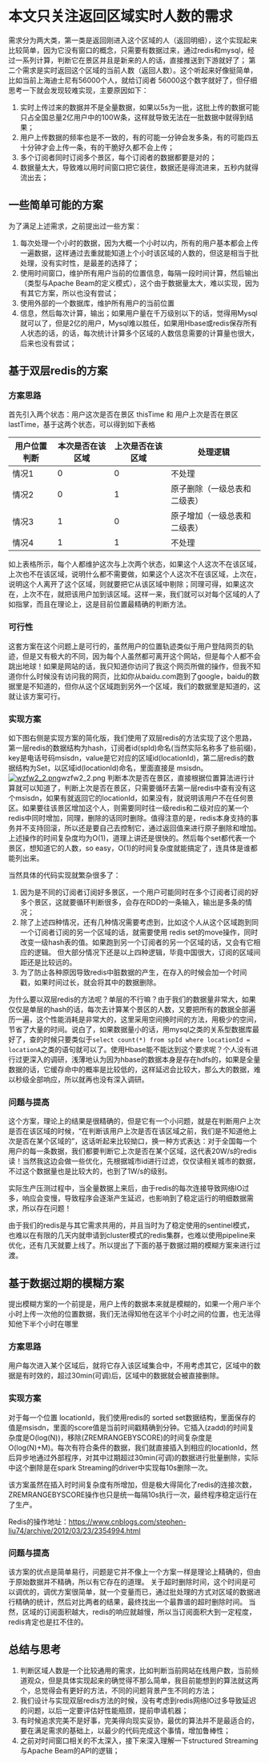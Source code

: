 # 本文只关注返回区域实时人数的需求

需求分为两大类，第一类是返回刚进入这个区域的人（返回明细），这个实现起来比较简单，因为它没有窗口的概念，只需要有数据过来，通过redis和mysql，经过一系列计算，判断它在景区并且是新来的人的话，直接推送到下游就好了；
第二个需求是实时返回这个区域的当前人数（返回人数）。这个听起来好像挺简单，比如当前上海迪士尼有56000个人，就给订阅者 56000这个数字就好了，但仔细思考一下就会发现较难实现，主要原因如下：

1. 实时上传过来的数据并不是全量数据，如果以5s为一批，这批上传的数据可能只占全国总量2亿用户中的100W条，这样就导致无法在一批数据中就得到结果；
2. 用户上传数据的频率也是不一致的，有的可能一分钟会发多条，有的可能四五十分钟才会上传一条，有的干脆好久都不会上传；
3. 多个订阅者同时订阅多个景区，每个订阅者的数据都要是对的；
4. 数据量太大，导致难以用时间窗口把它装住，数据还是得流进来，五秒内就得流出去；

## 一些简单可能的方案

为了满足上述需求，之前提出过一些方案：

1. 每次处理一个小时的数据，因为大概一个小时以内，所有的用户基本都会上传一遍数据，这样通过去重就能知道上个小时该区域的人数的，但这是相当于批处理，没有实时性，是最差的选择了；
2. 使用时间窗口，维护所有用户当前的位置信息，每隔一段时间计算，然后输出（类型与Apache Beam的定义模式），这个由于数据量太大，难以实现，因为有其它方案，所以也没有尝试；
3. 使用外部的一个数据库，维护所有用户的当前位置
4. 信息，然后每次计算，输出；如果用户量在千万级别以下的话，觉得用Mysql就可以了，但是2亿的用户，Mysql难以胜任，如果用Hbase或redis保存所有人状态的话，的话，每次统计计算多个区域的人数信息需要的计算量也很大，后来也没有尝试；

## 基于双层redis的方案

### 方案思路

首先引入两个状态：用户这次是否在景区 thisTime 和 用户上次是否在景区 lastTime，基于这两个状态，可以得到如下表格

| 用户位置判断 | 本次是否在该区域 | 上次是否在该区域 | 处理逻辑           |
| ------ | -------- | -------- | -------------- |
| 情况1    | 0        | 0        | 不处理            |
| 情况2    | 0        | 1        | 原子删除（一级总表和二级表） |
| 情况3    | 1        | 0        | 原子增加（一级总表和二级表） |
| 情况4    | 1        | 1        | 不处理            |

如上表格所示，每个人都维护这次与上次两个状态，如果这个人这次不在该区域，上次也不在该区域，说明什么都不需要做，如果这个人这次不在该区域，上次在，说明这个人离开了这个区域，则就要把它从该区域中剔除；同理可得，如果这次在，上次不在，就把该用户加到该区域。这样一来，我们就可以对每个区域的人了如指掌，而且在理论上，这是目前位置最精确的判断方法。

### 可行性

这套方案在这个问题上是可行的，虽然用户的位置轨迹类似于用户登陆网页的轨迹，但是又有极大的不同，因为每个人虽然都可离开这个网站，但是每个人都不会跳出地球！如果是网站的话，我只知道你访问了我这个网页所做的操作，但我不知道你什么时候没有访问我的网页，比如你从baidu.com跑到了google，baidu的数据里是不知道的，但你从这个区域跑到另外一个区域，我们的数据里是知道的，这就让该方案可行。

### 实现方案

如下图右侧是实现方案的简化版，我们使用了双层redis的方法实现了这个思路，第一层redis的数据结构为hash，订阅者id(spId)命名(当然实际名称多了些前缀)，key是电话号码msisdn，value是它对应的区域id(locationId)，第二层redis的数据结构为Set，以区域id(locationId)命名，里面直接是 msisdn。
[![wzfw2_2.png](http://flume.cn/2017/06/29/%E8%BF%94%E5%9B%9E%E5%8C%BA%E5%9F%9F%E5%AE%9E%E6%97%B6%E4%BA%BA%E6%95%B0%E7%9A%84%E6%80%9D%E8%B7%AF%E4%B8%8E%E6%80%BB%E7%BB%93/wzfw2_2.png)](http://flume.cn/2017/06/29/%E8%BF%94%E5%9B%9E%E5%8C%BA%E5%9F%9F%E5%AE%9E%E6%97%B6%E4%BA%BA%E6%95%B0%E7%9A%84%E6%80%9D%E8%B7%AF%E4%B8%8E%E6%80%BB%E7%BB%93/wzfw2_2.png)wzfw2_2.png
判断本次是否在景区，直接根据位置算法进行计算就可以知道了，判断上次是否在景区，只需要循环去第一层redis中查有没有这个msisdn，如果有就返回它的locationId，如果没有，就说明该用户不在任何景区。如果要往该景区增加这个人，则需要同时往一级redis和二级对应的某一个redis中同时增加，同理，删除的话同时删除。值得注意的是，redis本身支持的事务并不支持回滚，所以还是要自己去控制它，通过返回值来进行原子删除和增加。上述操作的时间复杂度均为O(1)，道理上讲还是很快的。然后每个set都代表一个景区，想知道它的人数，so easy，O(1)的时间复杂度就能搞定了，连具体是谁都能列出来。

当然具体的代码实现就繁杂很多了：

1. 因为是不同的订阅者订阅好多景区，一个用户可能同时在多个订阅者订阅的好多个景区，这就要循环判断很多，会存在RDD的一条输入，输出是多条的情况；
2. 除了上述四种情况，还有几种情况需要考虑到，比如这个人从这个区域跑到同一个订阅者订阅的另一个区域的话，就需要使用 redis set的move操作，同时改变一级hash表的值。如果跑到另一个订阅者的另一个区域的话，又会有它相应的逻辑。
   但大部分情况下还是以上四种逻辑，毕竟中国很大，订阅的区域间距还是比较远的。
3. 为了防止各种原因导致redis中脏数据的产生，在存入的时候会加一个时间戳，如果时间过长，就会将其中的数据删除。

为什么要以双层redis的方法呢？单层的不行嘛？由于我们的数据量非常大，如果仅仅是单层的hash的话，每次去计算某个景区的人数，又要把所有的数据全部遍历一遍，这个性能消耗是非常大的，这里采用空间换时间的方法，用极少的空间，节省了大量的时间。说白了，如果数据量小的话，用mysql之类的关系型数据库最好了，查的时候只要类似于`select count(*) from spId where locationId = locationA`之类的语句就可以了。使用Hbase能不能达到这个要求呢？个人没有进行过更深入的调研，浅薄地认为因为hbase的数据本身是存在hdfs的，如果是全量数据的话，它缓存命中的概率是比较低的，这样延迟会比较大，那么大的数据，难以秒级全部响应，所以就再也没有深入调研。

### 问题与提高

这个方案，理论上的结果是很精确的，但是它有一个小问题，就是在判断用户上次是否在该区域的时候，“在判断该用户上次是否在该区域之前，我们是不知道他上次是否在某个区域的”，这话听起来比较拗口，换一种方式表达：对于全国每一个用户的每一条数据，我们都要判断它上次是否在某个区域，这代表20W/s的redis读！当然我这边会做一些优化，先根据城市id进行过滤，仅仅读相关城市的数据，不过这个数据量也是比较大的，也到了1W/s的级别。

实际生产压测过程中，当全量数据上来后，由于redis的每次连接导致网络IO过多，响应会变慢，导致程序会逐渐产生延迟，也影响到了稳定运行的明细数据需求，所以存在问题！

由于我们的redis是与其它需求共用的，并且当时为了稳定使用的sentinel模式，也难以在有限的几天内就申请到cluster模式的redis集群，也难以使用pipeline来优化，还有几天就要上线了。所以提出了下面的基于数据过期的模糊方案来进行过渡。

## 基于数据过期的模糊方案

提出模糊方案的一个前提是，用户上传的数据本来就是模糊的，如果一个用户半个小时上传一次他的位置数据，我们无法得知他在这半个小时之间的位置，也无法得知他下半个小时在哪里

### 方案思路

用户每次进入某个区域后，就将它存入该区域集合中，不用考虑其它，区域中的数据是有时效的，超过30min(可调)后，区域中的数据就会被直接删除。

### 实现方案

对于每一个位置 locationId，我们使用redis的 sorted set数据结构，里面保存的值是msisdn，里面的score值是当前时间戳精确到分钟。它插入(zadd)的时间复杂度是O(log(N))，移除(ZREMRANGEBYSCORE)的时间复杂度是 O(log(N)+M)。每次有符合条件的数据，我们就直接插入到相应的locationId，然后异步地通过外部程序，对其中过期超过30min(可调)的数据进行批量删除，实际中这个删除是在spark Streaming的driver中实现每10s删除一次。

该方案虽然在插入时时间复杂度有所增加，但是极大得简化了redis的连接次数，ZREMRANGEBYSCORE操作也只是统一每隔10s执行一次，最终程序稳定运行在了生产。

Redis的操作地址：https://www.cnblogs.com/stephen-liu74/archive/2012/03/23/2354994.html

### 问题与提高

该方案的优点是简单易行，问题是它并不像上一个方案一样是理论上精确的，但由于原始数据并不精确，所以有它存在的道理。
关于超时删除时间，这个时间是可以调优的，调优方案很简单，就一个变量而已，通过批处理的方式对区域的数据进行精确的统计，然后对比两者的结果，最终找出一个最靠谱的超时删除时间。
当然，区域的订阅面积越大，redis的响应就越慢，所以当订阅面积大到一定程度，redis肯定也是扛不住的。

## 总结与思考

1. 判断区域人数是一个比较通用的需求，比如判断当前网站在线用户数，当前频道观众，但是具体实现起来的确觉得不那么简单，我目前能想到的算法就这两个，总觉得会有更好的方法，不同的问题背景产生不同的方法；
2. 我们设计与实现双层redis方法的时候，没有考虑到redis网络IO过多导致延迟的问题，以后一定要评估好性能瓶颈，提前申请机器；
3. 有时候追求完美不是好事，完美得向现实妥协，最优的算法并不是最适合的，要在满足需求的基础上，以最少的代码完成这个事情，增加鲁棒性；
4. 之前对时间窗口相关的不太深入，接下来深入理解一下structured Streaming与Apache Beam的API的逻辑；